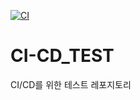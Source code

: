 [![CI](https://github.com/mungjin4966/CI-CD_TEST/actions/workflows/build.yml/badge.svg)](https://github.com/mungjin4966/CI-CD_TEST/actions/workflows/build.yml)
# CI-CD_TEST
CI/CD를 위한 테스트 레포지토리
